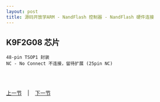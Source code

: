 ```yaml
---
layout: post
title: 源码开放学ARM - NandFlash 控制器 - NandFlash 硬件连接
---
```


## K9F2G08 芯片 
	48-pin TSOP1 封装
	NC - No Connect 不连接，留待扩展 (25pin NC)
	

<br> <br> 
<div> <a href="chp6-6.html">上一节</a> &nbsp;&nbsp; | &nbsp;&nbsp; <a href="chp7-2.html">下一节</a> </div> <br> <br>